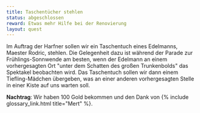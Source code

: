 ```yaml
---
title: Taschentücher stehlen
status: abgeschlossen
reward: Etwas mehr Hilfe bei der Renovierung
layout: quest
---
```


Im Auftrag der Harfner sollen wir ein Taschentuch eines Edelmanns, Maester
Rodric, stehlen. Die Gelegenheit dazu ist während der Parade zur
Frühlings-Sonnwende am besten, wenn der Edelmann an einem vorhergesagten Ort
"unter dem Schatten des großen Trunkenbolds" das Spektakel beobachten wird. Das
Taschentuch sollen wir dann einem Tiefling-Mädchen übergeben, was an einer
anderen vorhergesagten Stelle in einer Kiste auf uns warten soll.

**Nachtrag**: Wir haben 100 Gold bekommen und den Dank von
{% include glossary_link.html title="Mert" %}.
